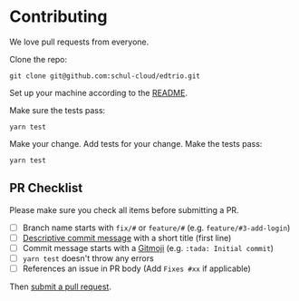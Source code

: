 # Contributing

We love pull requests from everyone.

Clone the repo:
```shell
git clone git@github.com:schul-cloud/edtrio.git
```

Set up your machine according to the [README](https://github.com/schul-cloud/edtrio/blob/master/README.md#setup).

Make sure the tests pass:
```shell
yarn test
```

Make your change. Add tests for your change. Make the tests pass:
```shell
yarn test
```

## PR Checklist
Please make sure you check all items before submitting a PR.
- [ ] Branch name starts with `fix/#` or `feature/#` (e.g. `feature/#3-add-login`)
- [ ] [Descriptive commit message](https://chris.beams.io/posts/git-commit/) with a short title (first line)
- [ ] Commit message starts with a [Gitmoji](gitmoji.carloscuesta.me) (e.g. `:tada: Initial commit`)
- [ ] `yarn test` doesn't throw any errors
- [ ] References an issue in PR body (Add `Fixes #xx` if applicable)

Then [submit a pull request](https://github.com/schul-cloud/edtrio/compare/).
